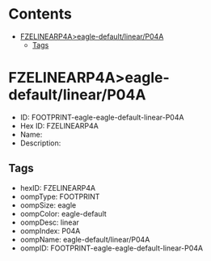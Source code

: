 



Contents
========

* [FZELINEARP4A>eagle-default/linear/P04A](#fzelinearp4aeagle-defaultlinearp04a)
	* [Tags](#tags)

# FZELINEARP4A>eagle-default/linear/P04A

- ID: FOOTPRINT-eagle-eagle-default-linear-P04A
- Hex ID: FZELINEARP4A
- Name: 
- Description: 

## Tags

- hexID: FZELINEARP4A
- oompType: FOOTPRINT
- oompSize: eagle
- oompColor: eagle-default
- oompDesc: linear
- oompIndex: P04A
- oompName: eagle-default/linear/P04A
- oompID: FOOTPRINT-eagle-eagle-default-linear-P04A
